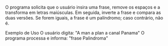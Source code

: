 
O programa solicita que o usuário insira uma frase, remove os espaços e a transforma em letras maiúsculas. Em seguida, inverte a frase e compara as duas versões. Se forem iguais, a frase é um palíndromo; caso contrário, não é.

Exemplo de Uso
O usuário digita: "A man a plan a canal Panama"
O programa processa e informa: "frase Palindroma"
